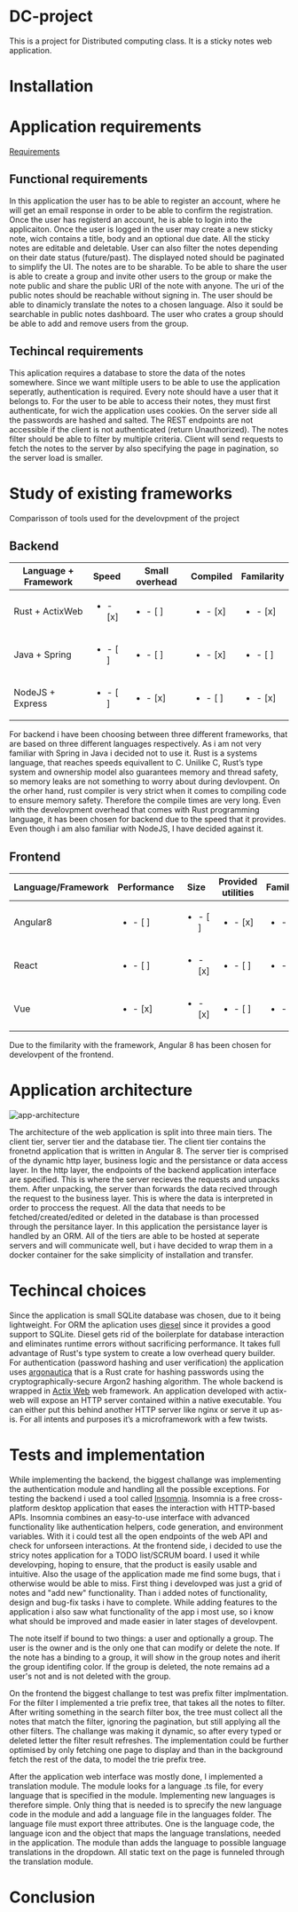 # DC-project
This is a project for Distributed computing class. It is a sticky notes web application. 
# Installation

# Application requirements
[Requirements](https://docs.google.com/document/d/1ShPJ5TvNQGqAfdrfGy3oRNR-eGiTaaTfVFEus0LNAws/edit)
## Functional requirements
In this application the user has to be able to register an account, where he will get an email response in order to be able to confirm the registration. Once the user has registerd an account, he is able to login into the applicaiton. Once the user is logged in the user may create a new sticky note, wich contains a title, body and an optional due date. All the sticky notes are editable and deletable. User can also filter the notes depending on their date status (future/past). The displayed noted should be paginated to simplify the UI. The notes are to be sharable. To be able to share the user is able to create a group and invite other users to the group or make the note public and share the public URI of the note with anyone. The uri of the public notes should be reachable without signing in. The user should be able to dinamicly translate the notes to a chosen language. Also it sould be searchable in public notes dashboard. The user who crates a group should be able to add and remove users from the group. 

## Techincal requirements
This aplication requires a database to store the data of the notes somewhere. Since we want miltiple users to be able to use the application seperatly, authentication is required. Every note should have a user that it belongs to. For the user to be able to access their notes, they must first authenticate, for wich the application uses cookies. On the server side all the passwords are hashed and salted. The REST endpoints are not accessible if the client is not authenticated (return Unauthorized). The notes filter should be able to filter by multiple criteria. Client will send requests to fetch the notes to the server by also specifying the page in pagination, so the server load is smaller.

# Study of existing frameworks
Comparisson of tools used for the develovpment of the project

## Backend
| Language + Framework | Speed | Small overhead | Compiled | Familarity |
| --- | --- | --- | --- | --- |
| Rust + ActixWeb | <ul><li>- [x] </li></ul> | <ul><li>- [ ] </li></ul> | <ul><li>- [x] </li></ul> | <ul><li>- [x] </li></ul> |
| Java + Spring | <ul><li>- [ ] </li></ul> | <ul><li>- [ ] </li></ul> | <ul><li>- [x] </li></ul> | <ul><li>- [ ] </li></ul> |
| NodeJS + Express | <ul><li>- [ ] </li></ul> | <ul><li>- [x] </li></ul> | <ul><li>- [ ] </li></ul> | <ul><li>- [x] </li></ul> |

For backend i have been choosing between three different frameworks, that are based on three different languages respectively.  As i am not very familiar with Spring in Java i decided not to use it. Rust is a systems language, that reaches speeds equivallent to C. Unilike C, Rust’s type system and ownership model also guarantees memory and thread safety, so memory leaks are not something to worry about during devlovpent. On the orher hand, rust compiler is very strict when it comes to compiling code to ensure memory safety. Therefore the compile times are very long. Even with the develovpment overhead that comes with Rust programming language, it has been chosen for backend due to the speed that it provides. Even though i am also familiar with NodeJS, I have decided against it. 

## Frontend
| Language/Framework | Performance |  Size | Provided utilities | Familarity |
| --- | --- | --- | --- | --- |
| Angular8 | <ul><li>- [ ] </li></ul> | <ul><li>- [ ] </li></ul> | <ul><li>- [x] </li></ul> | <ul><li>- [x] </li></ul> |
| React | <ul><li>- [ ] </li></ul> | <ul><li>- [x] </li></ul> | <ul><li>- [ ] </li></ul> | <ul><li>- [ ] </li></ul> |
| Vue | <ul><li>- [x] </li></ul> | <ul><li>- [x] </li></ul> | <ul><li>- [ ] </li></ul> | <ul><li>- [ ] </li></ul> |

Due to the fimilarity with the framework, Angular 8 has been chosen for develovpent of the frontend.

# Application architecture
![app-architecture](https://applicationarchitecture.files.wordpress.com/2010/05/f0020-tier-diagram.png)

The architecture of the web application is split into three main tiers. The client tier, server tier and the database tier. The client tier contains the fronetnd application that is written in Angular 8. The server tier is comprised of the dynamic http layer, business logic and the persistance or data access layer. In the http layer, the endpoints of the backend application interface are specified. This is where the server recieves the requests and unpacks them. After unpacking, the server than forwards the data recived through the request to the business layer. This is where the data is interpreted in order to proccess the request. All the data that needs to be fetched/created/edited or deleted in the database is than processed through the persitance layer. In this application the persistance layer is handled by an ORM. 
All of the tiers are able to be hosted at seperate servers and will communicate well, but i have decided to wrap them in a docker container for the sake simplicity of installation and transfer.

# Techincal choices
Since the application is small SQLite database was chosen, due to it being lightweight. For ORM the aplication uses [diesel](https://github.com/diesel-rs/diesel) since it provides a good support to SQLite. Diesel gets rid of the boilerplate for database interaction and eliminates runtime errors without sacrificing performance. It takes full advantage of Rust's type system to create a low overhead query builder. For authentication (password hashing and user verification) the application uses [argonautica](https://github.com/bcmyers/argonautica) that is a Rust crate for hashing passwords using the cryptographically-secure Argon2 hashing algorithm. The whole backend is wrapped in [Actix Web](https://github.com/actix/actix-web) web framework. An application developed with actix-web will expose an HTTP server contained within a native executable. You can either put this behind another HTTP server like nginx or serve it up as-is. For all intents and purposes it’s a microframework with a few twists. 

# Tests and implementation
While implementing the backend, the biggest challange was implementing the authentication module and handling all the possible exceptions. For testing the backend i used a tool called [Insomnia](https://insomnia.rest/). Insomnia is a free cross-platform desktop application that eases the interaction with HTTP-based APIs. Insomnia combines an easy-to-use interface with advanced functionality like authentication helpers, code generation, and environment variables. With it i could test all the open endpoints of the web API and check for unforseen interactions. 
At the frontend side, i decided to use the stricy notes application for a TODO list/SCRUM board. I used it while develovping, hoping to ensure, that the product is easily usable and intuitive. Also the usage of the application made me find some bugs, that i otherwise would be able to miss. First thing i develovped was just a grid of notes and "add new" functionality. Than i added notes of functionality, design and bug-fix tasks i have to complete. While adding features to the application i also saw what functionality of the app i most use, so i know what should be improved and made easier in later stages of develovpent.

The note itself if bound to two things: a user and optionally a group. The user is the owner and is the only one that can modify or delete the note. If the note has a binding to a group, it will show in the group notes and iherit the group identifing color. If the group is deleted, the note remains ad a user's not and is not deleted with the group.

On the frontend the biggest challange to test was prefix filter implmentation. For the filter I implemented a trie prefix tree, that takes all the notes to filter. After writing something in the search filter box, the tree must collect all the notes that match the filter, ignoring the pagination, but still applying all the other filters. The challange was making it dynamic, so after every typed or deleted letter the filter result refreshes. The implementation could be further optimised by only fetching one page to display and than in the background fetch the rest of the data, to model the trie prefix tree. 

After the application web interface was mostly done, I implemented a translation module. The module looks for a language .ts file, for every language that is specified in the module. Implementing new languages is therefore simple. Only thing that is needed is to sprecify the new language code in the module and add a language file in the languages folder. The language file must export three attributes. One is the language code, the language icon and the object that maps the language translations, needed in the application. The module than adds the language to possible language translations in the dropdown. All static text on the page is funneled through the translation module. 

# Conclusion


